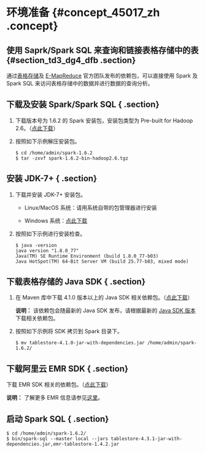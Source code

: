 # 环境准备 {#concept_45017_zh .concept}

## 使用 Saprk/Spark SQL 来查询和链接表格存储中的表 {#section_td3_dg4_dfb .section}

通过[表格存储](https://www.alibabacloud.com/product/table-store)及 [E-MapReduce](https://www.alibabacloud.com/product/e-mapreduce) 官方团队发布的依赖包，可以直接使用 Spark 及 Spark SQL 来访问表格存储中的数据并进行数据的查询分析。

## 下载及安装 Spark/Spark SQL { .section}

1.  下载版本号为 1.6.2 的 Spark 安装包，安装包类型为 Pre-built for Hadoop 2.6。（[点此下载](http://spark.apache.org/downloads.html)）
2.  按照如下示例解压安装包。

    ```
    $ cd /home/admin/spark-1.6.2
    $ tar -zxvf spark-1.6.2-bin-hadoop2.6.tgz
    
    ```


## 安装 JDK-7+ { .section}

1.  下载并安装 JDK-7+ 安装包。
    -   Linux/MacOS 系统：请用系统自带的包管理器进行安装

    -   Windows 系统：[点此下载](http://www.oracle.com/technetwork/java/javase/downloads/jdk8-downloads-2133151.html) 

2.  按照如下示例进行安装检查。

    ```
    $ java -version
    java version "1.8.0_77"
    Java(TM) SE Runtime Environment (build 1.8.0_77-b03)
    Java HotSpot(TM) 64-Bit Server VM (build 25.77-b03, mixed mode)
    
    ```


## 下载表格存储的 Java SDK { .section}

1.  在 Maven 库中下载 4.1.0 版本以上的 Java SDK 相关依赖包。（[点此下载](http://repo.maven.apache.org/maven2/com/aliyun/openservices/tablestore/4.3.1/tablestore-4.3.1-jar-with-dependencies.jar)）

    **说明：** 该依赖包会随最新的 Java SDK 发布，请根据最新的 [Java SDK 版本](../../../../intl.zh-CN/.md#)下载相关依赖包。

2.  按照如下示例将 SDK 拷贝到 Spark 目录下。

    ```
    $ mv tablestore-4.1.0-jar-with-dependencies.jar /home/admin/spark-1.6.2/
    
    ```


## 下载阿里云 EMR SDK { .section}

下载 EMR SDK 相关的依赖包。（[点此下载](http://repo.maven.apache.org/maven2/com/aliyun/emr/emr-tablestore/1.4.2/emr-tablestore-1.4.2.jar)）

**说明：** 了解更多 EMR 信息请参见[这里](https://github.com/aliyun/aliyun-emapreduce-sdk)。

## 启动 Spark SQL { .section}

```
$ cd /home/admin/spark-1.6.2/
$ bin/spark-sql --master local --jars tablestore-4.3.1-jar-with-dependencies.jar,emr-tablestore-1.4.2.jar

```

